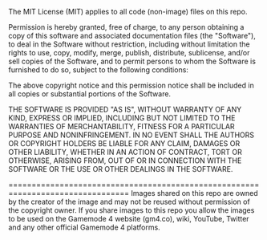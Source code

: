 The MIT License (MIT) applies to all code (non-image) files on this repo.

Permission is hereby granted, free of charge, to any person obtaining a copy
of this software and associated documentation files (the "Software"), to deal
in the Software without restriction, including without limitation the rights
to use, copy, modify, merge, publish, distribute, sublicense, and/or sell
copies of the Software, and to permit persons to whom the Software is
furnished to do so, subject to the following conditions:

The above copyright notice and this permission notice shall be included in all
copies or substantial portions of the Software.

THE SOFTWARE IS PROVIDED "AS IS", WITHOUT WARRANTY OF ANY KIND, EXPRESS OR
IMPLIED, INCLUDING BUT NOT LIMITED TO THE WARRANTIES OF MERCHANTABILITY,
FITNESS FOR A PARTICULAR PURPOSE AND NONINFRINGEMENT. IN NO EVENT SHALL THE
AUTHORS OR COPYRIGHT HOLDERS BE LIABLE FOR ANY CLAIM, DAMAGES OR OTHER
LIABILITY, WHETHER IN AN ACTION OF CONTRACT, TORT OR OTHERWISE, ARISING FROM,
OUT OF OR IN CONNECTION WITH THE SOFTWARE OR THE USE OR OTHER DEALINGS IN THE
SOFTWARE.

================================================================================
Images shared on this repo are owned by the creator of the image and may not
be reused without permission of the copyright owner. If you share images to this
repo you allow the images to be used on the Gamemode 4 website (gm4.co), wiki,
YouTube, Twitter and any other official Gamemode 4 platforms.
